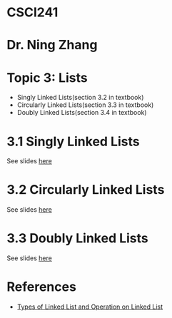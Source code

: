 # CSCI241
# Dr. Ning Zhang
# Topic 3: Lists
+ Singly Linked Lists(section 3.2 in textbook)
+ Circularly Linked Lists(section 3.3 in textbook)
+ Doubly Linked Lists(section 3.4 in textbook)




# 3.1 Singly Linked Lists
See slides [here](SingleList.md)


# 3.2 Circularly Linked Lists
See slides [here](CircularList.md)


# 3.3 Doubly Linked Lists
See slides [here](DoubleList.md)




# References
+ [Types of Linked List and Operation on Linked List](https://afteracademy.com/blog/types-of-linked-list-and-operation-on-linked-list)
